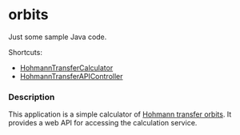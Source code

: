 # orbits
Just some sample Java code.

Shortcuts:
- [HohmannTransferCalculator](https://github.com/Agere98/orbits/blob/master/src/main/java/com/example/orbits/service/HohmannTransferCalculator.java)
- [HohmannTransferAPIController](https://github.com/Agere98/orbits/blob/master/src/main/java/com/example/orbits/controller/HohmannTransferAPIController.java)

### Description
This application is a simple calculator of [Hohmann transfer orbits](https://en.wikipedia.org/wiki/Hohmann_transfer_orbit).
It provides a web API for accessing the calculation service.
